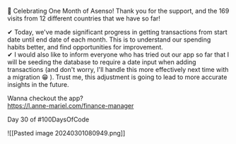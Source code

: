 🎉 Celebrating One Month of Asenso! Thank you for the support, and the 169 visits from 12 different countries that we have so far!  
  
✔ Today, we've made significant progress in getting transactions from start date until end date of each month. This is to understand our spending habits better, and find opportunities for improvement.  
✔ I would also like to inform everyone who has tried out our app so far that I will be seeding the database to require a date input when adding transactions (and don't worry, I'll handle this more effectively next time with a migration 😁 ). Trust me, this adjustment is going to lead to more accurate insights in the future.  
  
Wanna checkout the app?  
https://l.anne-mariel.com/finance-manager 
  
Day 30 of #100DaysOfCode

![[Pasted image 20240301080949.png]]